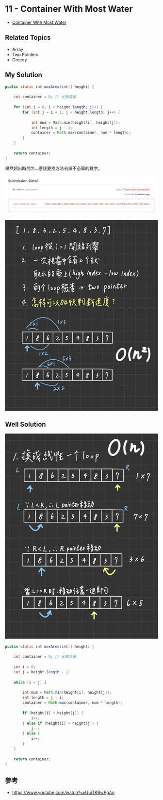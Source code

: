 # 11 - Container With Most Water

* [Container With Most Water](https://leetcode.com/problems/container-with-most-water/)

## Related Topics
* Array
* Two Pointers
* Greedy

## My Solution
```java
public static int maxArea(int[] height) {

    int container = 0; // 紀錄容量

    for (int i = 0; i < height.length; i++) {
        for (int j = i + 1; j < height.length; j++) {

            int num = Math.min(height[i], height[j]);
            int length = j - i;
            container = Math.max(container, num * length);
        }
    }

    return container;
}
```

果然超出時間ㄌ...應該要找方法去掉不必算的數字。

![](/images/LeetCode/11-1.png)

![](/images/LeetCode/11-2.png)

## Well Solution

![](/images/LeetCode/11-3.png)

```java
public static int maxArea(int[] height) {

    int container = 0; // 紀錄容量

    int i = 0;
    int j = height.length - 1;

    while (i < j) {

        int num = Math.min(height[i], height[j]);
        int length = j - i;
        container = Math.max(container, num * length);

        if (height[i] < height[j]) {
            i++;
        } else if (height[i] > height[j]) {
            j--;
        } else {
            i++;
        }
    }

    return container;
}
```

## 參考
* https://www.youtube.com/watch?v=UuiTKBwPgAo